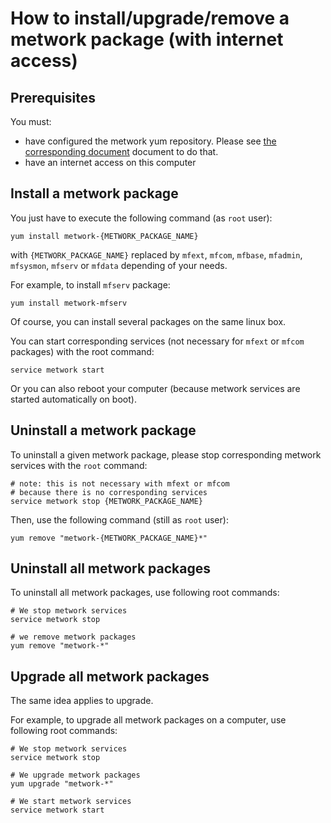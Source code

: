 # How to install/upgrade/remove a metwork package (with internet access)

## Prerequisites

You must:

- have configured the metwork yum repository. Please see [the corresponding document](configure_metwork_repo.md) document to do that.
- have an internet access on this computer

## Install a metwork package

You just have to execute the following command (as `root` user):

```
yum install metwork-{METWORK_PACKAGE_NAME}
```

with `{METWORK_PACKAGE_NAME}` replaced by `mfext`, `mfcom`, `mfbase`, `mfadmin`, `mfsysmon`, `mfserv` or `mfdata` depending of your needs.

For example, to install `mfserv` package:

```
yum install metwork-mfserv
```

Of course, you can install several packages on the same linux box.

You can start corresponding services (not necessary for `mfext` or `mfcom` packages) with the root command:

```
service metwork start
```

Or you can also reboot your computer (because metwork services are started automatically on boot).


## Uninstall a metwork package

To uninstall a given metwork package, please stop corresponding metwork services with the `root` command:

```
# note: this is not necessary with mfext or mfcom
# because there is no corresponding services
service metwork stop {METWORK_PACKAGE_NAME}
```

Then, use the following command (still as `root` user):

```
yum remove "metwork-{METWORK_PACKAGE_NAME}*"
```

## Uninstall all metwork packages

To uninstall all metwork packages, use following root commands:

```
# We stop metwork services
service metwork stop

# we remove metwork packages
yum remove "metwork-*"
```

## Upgrade all metwork packages

The same idea applies to upgrade.

For example, to upgrade all metwork packages on a computer, use following root commands:

```
# We stop metwork services
service metwork stop

# We upgrade metwork packages
yum upgrade "metwork-*"

# We start metwork services
service metwork start
```
